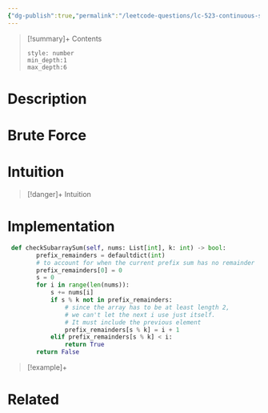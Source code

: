 ```yaml
---
{"dg-publish":true,"permalink":"/leetcode-questions/lc-523-continuous-subarray-sum/","title":"LC 523. Continuous Subarray Sum","tags":["prefix-sums","lc-medium"]}
---
```



>[!summary]+ Contents
>```toc
>style: number
>min_depth:1
>max_depth:6
>```

# Description

# Brute Force
# Intuition

>[!danger]+ Intuition

# Implementation
```python
 def checkSubarraySum(self, nums: List[int], k: int) -> bool:
        prefix_remainders = defaultdict(int)
        # to account for when the current prefix sum has no remainder
        prefix_remainders[0] = 0
        s = 0
        for i in range(len(nums)):
            s += nums[i]
            if s % k not in prefix_remainders:
                # since the array has to be at least length 2, 
                # we can't let the next i use just itself. 
                # It must include the previous element
                prefix_remainders[s % k] = i + 1
            elif prefix_remainders[s % k] < i:
                return True
        return False
```

>[!example]+ 


# Related
